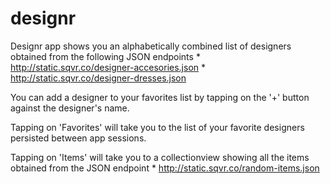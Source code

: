 # designr

Designr app shows you an alphabetically combined list of designers obtained from the following JSON endpoints
    * http://static.sqvr.co/designer-accesories.json
    * http://static.sqvr.co/designer-dresses.json

You can add a designer to your favorites list by tapping on the '+' button against the designer's name.

Tapping on 'Favorites' will take you to the list of your favorite designers persisted between app sessions.

Tapping on 'Items' will take you to a collectionview showing all the items obtained from the JSON endpoint
    * http://static.sqvr.co/random-items.json